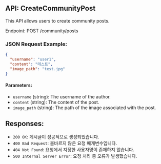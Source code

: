 ## API: CreateCommunityPost

This API allows users to create community posts.

Endpoint: POST /community/posts

### JSON Request Example:
```json
{
  "username": "user1",
  "content": "테스트",
  "image_path": "test.jpg"
}
```

#### Parameters:

- `username` (string): The username of the author.
- `content` (string): The content of the post.
- `image_path` (string): The path of the image associated with the post.

## Responses:

- `200 OK`: 게시글이 성공적으로 생성되었습니다.
- `400 Bad Request`: 올바르지 않은 요청 매개변수입니다.
- `404 Not Found`: 요청에서 지정한 사용자명이 존재하지 않습니다.
- `500 Internal Server Error`: 요청 처리 중 오류가 발생했습니다.